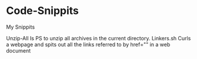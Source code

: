 # Code-Snippits
My Snippits

Unzip-All           Is PS to unzip all archives in the current directory.
Linkers.sh          Curls a webpage and spits out all the links referred to by href="<LINK>" in a web document
